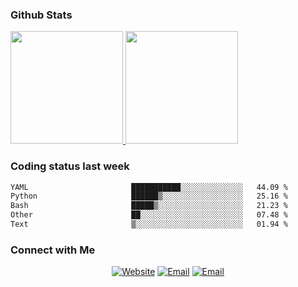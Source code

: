 
### Github Stats

<a href="https://github.com/lileixuan">
  <img height="180em" src="https://github-readme-stats.vercel.app/api?username=lileixuan&theme=buefy&show_icons=true" />
  <img height="180em" src="https://github-readme-stats.vercel.app/api/top-langs/?username=lileixuan&theme=buefy&layout=compact" />
</a>

### Coding status last week 

<!--START_SECTION:waka-->

```txt
YAML                       ███████████░░░░░░░░░░░░░░   44.09 %
Python                     ██████▒░░░░░░░░░░░░░░░░░░   25.16 %
Bash                       █████▒░░░░░░░░░░░░░░░░░░░   21.23 %
Other                      ██░░░░░░░░░░░░░░░░░░░░░░░   07.48 %
Text                       ▒░░░░░░░░░░░░░░░░░░░░░░░░   01.94 %
```

<!--END_SECTION:waka-->

### Connect with Me 

<p align="center">
<a href="https://www.koomu.cn/"><img alt="Website" src="https://img.shields.io/badge/Website-www.koomu.cn-blue?style=flat-square&logo=google-chrome"></a>
<a href="mailto:lileixuan@gmail.com"><img alt="Email" src="https://img.shields.io/badge/Email-lileixuan@gmail.com-blue?style=flat-square&logo=gmail"></a>
<a href="https://www.koomu.cn/rss/"><img alt="Email" src="https://img.shields.io/badge/RSS-www.koomu.cn%2Frss%2F-blue?style=flat-square&logo=rss"></a>


</p>
